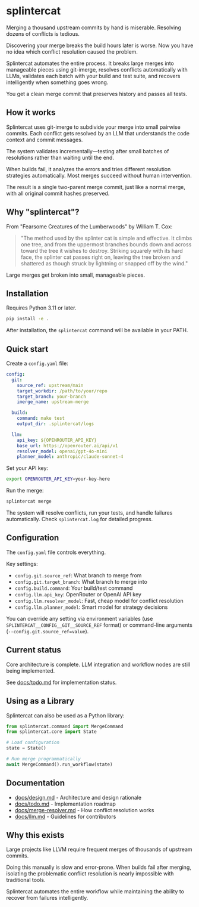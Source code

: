 # splintercat

Merging a thousand upstream commits by hand is miserable. Resolving dozens of conflicts is tedious.

Discovering your merge breaks the build hours later is worse. Now you have no idea which conflict resolution caused the problem.

Splintercat automates the entire process. It breaks large merges into manageable pieces using git-imerge, resolves conflicts automatically with LLMs, validates each batch with your build and test suite, and recovers intelligently when something goes wrong.

You get a clean merge commit that preserves history and passes all tests.

## How it works

Splintercat uses git-imerge to subdivide your merge into small pairwise commits. Each conflict gets resolved by an LLM that understands the code context and commit messages.

The system validates incrementally—testing after small batches of resolutions rather than waiting until the end.

When builds fail, it analyzes the errors and tries different resolution strategies automatically. Most merges succeed without human intervention.

The result is a single two-parent merge commit, just like a normal merge, with all original commit hashes preserved.

## Why "splintercat"?

From "Fearsome Creatures of the Lumberwoods" by William T. Cox:

> "The method used by the splinter cat is simple and effective. It climbs one tree, and from the uppermost branches bounds down and across toward the tree it wishes to destroy. Striking squarely with its hard face, the splinter cat passes right on, leaving the tree broken and shattered as though struck by lightning or snapped off by the wind."

Large merges get broken into small, manageable pieces.

## Installation

Requires Python 3.11 or later.

```bash
pip install -e .
```

After installation, the `splintercat` command will be available in your PATH.

## Quick start

Create a `config.yaml` file:

```yaml
config:
  git:
    source_ref: upstream/main
    target_workdir: /path/to/your/repo
    target_branch: your-branch
    imerge_name: upstream-merge

  build:
    command: make test
    output_dir: .splintercat/logs

  llm:
    api_key: ${OPENROUTER_API_KEY}
    base_url: https://openrouter.ai/api/v1
    resolver_model: openai/gpt-4o-mini
    planner_model: anthropic/claude-sonnet-4
```

Set your API key:

```bash
export OPENROUTER_API_KEY=your-key-here
```

Run the merge:

```bash
splintercat merge
```

The system will resolve conflicts, run your tests, and handle failures automatically. Check `splintercat.log` for detailed progress.

## Configuration

The `config.yaml` file controls everything.

Key settings:

- `config.git.source_ref`: What branch to merge from
- `config.git.target_branch`: What branch to merge into
- `config.build.command`: Your build/test command
- `config.llm.api_key`: OpenRouter or OpenAI API key
- `config.llm.resolver_model`: Fast, cheap model for conflict resolution
- `config.llm.planner_model`: Smart model for strategy decisions

You can override any setting via environment variables (use `SPLINTERCAT__CONFIG__GIT__SOURCE_REF` format) or command-line arguments (`--config.git.source_ref=value`).

## Current status

Core architecture is complete. LLM integration and workflow nodes are still being implemented.

See [docs/todo.md](docs/todo.md) for implementation status.

## Using as a Library

Splintercat can also be used as a Python library:

```python
from splintercat.command import MergeCommand
from splintercat.core import State

# Load configuration
state = State()

# Run merge programmatically
await MergeCommand().run_workflow(state)
```

## Documentation

- [docs/design.md](docs/design.md) - Architecture and design rationale
- [docs/todo.md](docs/todo.md) - Implementation roadmap
- [docs/merge-resolver.md](docs/merge-resolver.md) - How conflict resolution works
- [docs/llm.md](docs/llm.md) - Guidelines for contributors

## Why this exists

Large projects like LLVM require frequent merges of thousands of upstream commits.

Doing this manually is slow and error-prone. When builds fail after merging, isolating the problematic conflict resolution is nearly impossible with traditional tools.

Splintercat automates the entire workflow while maintaining the ability to recover from failures intelligently.
